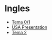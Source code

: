 <!-- Global Site Tag (gtag.js) - Google Analytics -->
<script async src="https://www.googletagmanager.com/gtag/js?id=G-YQR3MX1GD4"></script>

<script>
  window.dataLayer = window.dataLayer || [];
  function gtag(){dataLayer.push(arguments);}
  gtag('js', new Date());
  gtag('config', 'G-YQR3MX1GD4');
</script>

# Ingles


- [Tema 0/1](/3eso/ingles/tema01/tema01.html)
- [USA Presentation](/3eso/ingles/usa/usa.html)
- [Tema 2](/3eso/ingles/tema2/tema2.html)
